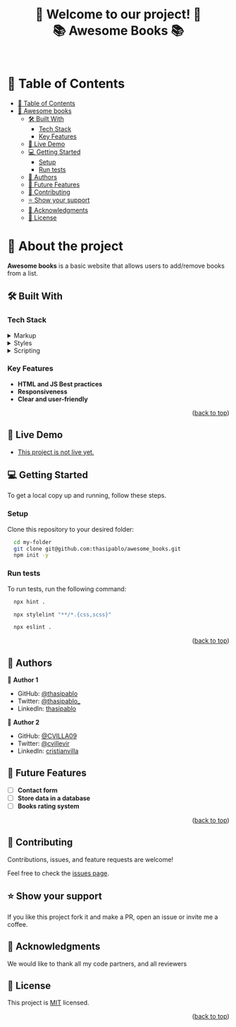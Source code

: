 <a name="readme-top"></a>

<div align="center">

  <h1><b>🌟 Welcome to our project! 👋<br/>📚 Awesome Books 📚</b></h1>

</div>
  
  <br/>

# 📗 Table of Contents

- [📗 Table of Contents](#-table-of-contents)
- [📖 Awesome books ](#-awesome-books-)
  - [🛠 Built With ](#-built-with-)
    - [Tech Stack ](#tech-stack-)
    - [Key Features ](#key-features-)
  - [🚀 Live Demo ](#-live-demo-)
  - [💻 Getting Started ](#-getting-started-)
    - [Setup](#setup)
    - [Run tests](#run-tests)
  - [👥 Authors ](#-authors-)
  - [🔭 Future Features ](#-future-features-)
  - [🤝 Contributing ](#-contributing-)
  - [⭐️ Show your support ](#️-show-your-support-)
  - [🙏 Acknowledgments ](#-acknowledgments-)
  - [📝 License ](#-license-)

<!-- PROJECT DESCRIPTION -->

# 📖 About the project <a name="about-project"></a>

**Awesome books** is a basic website that allows users to add/remove books from a list.

## 🛠 Built With <a name="built-with"></a>

### Tech Stack <a name="tech-stack"></a>

<details>
  <summary>Markup</summary>
  <ul>
    <li><a href="https://www.w3schools.com/html/">HTML</a></li>
  </ul>
</details>

<details>
  <summary>Styles</summary>
  <ul>
    <li><a href="https://www.w3schools.com/css/">CSS</a></li>
  </ul>
</details>

<details>
  <summary>Scripting</summary>
  <ul>
    <li><a href="https://www.w3schools.com/js/">JavaScript</a></li>
  </ul>
</details>

<!-- Features -->

### Key Features <a name="key-features"></a>

- **HTML and JS Best practices**
- **Responsiveness**
- **Clear and user-friendly**

<p align="right">(<a href="#readme-top">back to top</a>)</p>

<!-- LIVE DEMO -->

## 🚀 Live Demo <a name="live-demo"></a>

- [This project is not live yet.]()

<!-- GETTING STARTED -->

## 💻 Getting Started <a name="getting-started"></a>

To get a local copy up and running, follow these steps.

### Setup

Clone this repository to your desired folder:

```sh
  cd my-folder
  git clone git@github.com:thasipablo/awesome_books.git
  npm init -y
```

### Run tests

To run tests, run the following command:

```sh
  npx hint .
```

```sh
  npx stylelint "**/*.{css,scss}"
```

```sh
  npx eslint .
```

<p align="right">(<a href="#readme-top">back to top</a>)</p>

<!-- AUTHORS -->

## 👥 Authors <a name="authors"></a>

👤 **Author 1**

- GitHub: [@thasipablo](https://github.com/thasipablo)
- Twitter: [@thasipablo_](https://twitter.com/thasipablo_)
- LinkedIn: [thasipablo](https://linkedin.com/in/thasipablo)

👤 **Author 2**

- GitHub: [@CVILLA09](https://github.com/CVILLA09)
- Twitter: [@cvillevir](https://twitter.com/cvillevir)
- LinkedIn: [cristianvilla](https://www.linkedin.com/in/cristian-villa-5b518127b/)

<!-- CONTRIBUTING -->

## 🔭 Future Features <a name="future-features"></a>

- [ ] **Contact form**
- [ ] **Store data in a database**
- [ ] **Books rating system**

<p align="right">(<a href="#readme-top">back to top</a>)</p>

## 🤝 Contributing <a name="contributing"></a>

Contributions, issues, and feature requests are welcome!

Feel free to check the [issues page](https://github.com/thasipablo/awesome_books/issues).

<!-- SUPPORT -->

## ⭐️ Show your support <a name="support"></a>

If you like this project fork it and make a PR, open an issue or invite me a coffee.

<!-- ACKNOWLEDGEMENTS -->

## 🙏 Acknowledgments <a name="acknowledgements"></a>

We would like to thank all my code partners, and all reviewers

<!-- LICENSE -->

## 📝 License <a name="license"></a>

This project is [MIT](./LICENSE) licensed.

<p align="right">(<a href="#readme-top">back to top</a>)</p>
